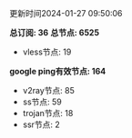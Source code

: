 更新时间2024-01-27 09:50:06

**总订阅: 36**
**总节点: 6525**
- vless节点: 19

**google ping有效节点: 164**
- v2ray节点: 85
- ss节点: 59
- trojan节点: 18
- ssr节点: 2
